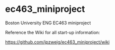 # ec463_miniproject
Boston University ENG EC463 miniproject

Reference the Wiki for all start-up information:

https://github.com/jpzweig/ec463_miniproject/wiki

